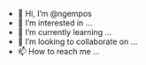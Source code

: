 - 👋 Hi, I’m @ngempos
- 👀 I’m interested in ...
- 🌱 I’m currently learning ...
- 💞️ I’m looking to collaborate on ...
- 📫 How to reach me ...

<!---
ngempos/ngempos is a ✨ special ✨ repository because its `README.md` (this file) appears on your GitHub profile.
You can click the Preview link to take a look at your changes.
--->
